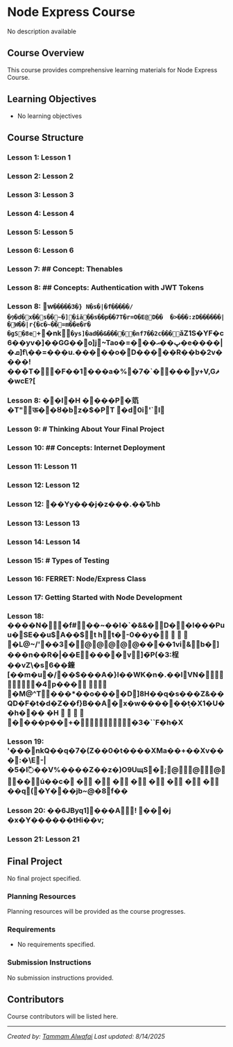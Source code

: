 # Node Express Course

No description available

## Course Overview

This course provides comprehensive learning materials for Node Express Course.

## Learning Objectives

- No learning objectives

## Course Structure

### Lesson 1: Lesson 1
### Lesson 2: Lesson 2
### Lesson 3: Lesson 3
### Lesson 4: Lesson 4
### Lesson 5: Lesson 5
### Lesson 6: Lesson 6
### Lesson 7: ## Concept: Thenables
### Lesson 8: ## Concepts: Authentication with JWT Tokens
### Lesson 8: w`�����3�} N�s�|�f�����/�᠀�d�x��s��~�]�iǎ��s��p��7T�r=O�E@D��	�>���:zD������|�ֻW��|r{�c�~��=m��e�r�	�gS�8e`+�nk`�ys]�ad��&�����nf7��2c���`ǎZ1S�YF�c6��yv�]��GG��o]j~Tao�=���پ��ޙ�e����|�ܩ]f\��=���u.�����o�D�����R��b�2v����!���T�\�F��1���a�%�7�`����y+V,Gޘ�wcE?[
### Lesson 8: ��I�H ����P�𗚰�T"ऊ��ȣ�bz�$�PT �d0i'`I
### Lesson 9: # Thinking About Your Final Project
### Lesson 10: ## Concepts: Internet Deployment
### Lesson 11: Lesson 11
### Lesson 12: Lesson 12
### Lesson 12: ��Yy���j�z���.��Ԏhb
### Lesson 13: Lesson 13
### Lesson 14: Lesson 14
### Lesson 15: # Types of Testing
### Lesson 16: FERRET: Node/Express Class
### Lesson 17: Getting Started with Node Development
### Lesson 18: ����N��f#��~��l�`�&&�D��I���Puu�׷SE��u$A��$t ht�-0��y�        �L@~/'��3�@ @ @ @ @����1vi&b�]���n��R�|��E����v]�҇P(�3:桯��vZ\�s6��鍷[��m�u�/��$���A�}l��WK�n�.��IVN�     �4p���          �M@^T���*��o����D]8H��q�s���Z&��QD�F�t�d�Z��f}B��A�x�w������ܼt�X1�U��h��� �H          ����p��+�    �3�``F�h�X
### Lesson 19: '���nkQ��q�7�(Z��0�t����XMa��+��Xv���:�\E\-|�5�l߬��V%����Z��z�)O9UщS�;@ @ @ ��ú��c� �  �  �  �  �  �  �  �  ��q(�Y���jb~@�8f��
### Lesson 20: ��6JByq1]���A! ���j	�x�Y������tHi��v;
### Lesson 21: Lesson 21

## Final Project

No final project specified.

### Planning Resources

Planning resources will be provided as the course progresses.

### Requirements

- No requirements specified.

### Submission Instructions

No submission instructions provided.

## Contributors

Course contributors will be listed here.

---

*Created by: [Tammam Alwafai](https://github.com/1992tw)*
*Last updated: 8/14/2025*